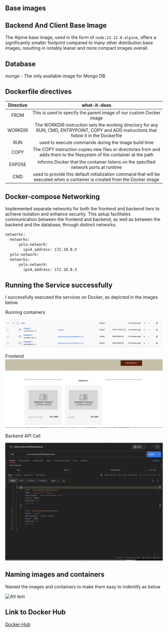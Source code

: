 ## Base images 
## Backend And Client Base Image
The Alpine base image, used in the form of `node:13.12.0-alpine`, offers a significantly smaller footprint compared to many other distribution base images, resulting in notably leaner and more compact images overall.

## Database
  mongo - The only available image for Mongo DB.

## Dockerfile directives 

| Directive | what-it-does    | 
| :-----: | :---: | 
| FROM | This is used to specify the parent image of our custom Docker image   | 
|WORKDIR |     The WORKDIR instruction sets the working directory for any RUN, CMD, ENTRYPOINT, COPY and ADD instructions that follow it in the Dockerfile |
|RUN |         used to execute commands during the image build time |
|COPY|         The COPY instruction copies new files or directories from <src> and adds them to the filesystem of the container at the path <dest> |
|EXPOSE |      informs Docker that the container listens on the specified network ports at runtime|
|CMD    |      used to provide this default initialization command that will be executed when a container is created from the Docker image |

## Docker-compose Networking

Implemented separate networks for both the frontend and backend tiers to achieve isolation and enhance security. This setup facilitates communication between the frontend and backend, as well as between the backend and the database, through distinct networks.
```
networks:
  networks:
      yolo-network:
        ipv4_address: 172.18.0.5
  yolo-network:
  networks:
      yolo-network:
        ipv4_address: 172.18.0.3
```

## Running the Service successfully
I successfully executed the services on Docker, as depicted in the images below.

Running containers

![Alt text](./images/Screenshot%202023-08-18%20at%2019.40.58.png?raw=true "Running Container")

Frontend 
![Alt text](./images/Screenshot%202023-08-18%20at%2019.52.29.png?raw=true "Web app")

Backend API Call

![Alt text](./images/Screenshot%202023-08-18%20at%2019.55.22.png?raw=true "Backend Api Access")


## Naming images and containers

Named the images and containers to make them easy to indentify as below

![Alt text](./images/Screenshot%202023-04-14%20at%2017.03.38.png?raw=true "Backend Api Access")

## Link to Docker Hub
[Docker-Hub](https://hub.docker.com/u/gloriamutie)

